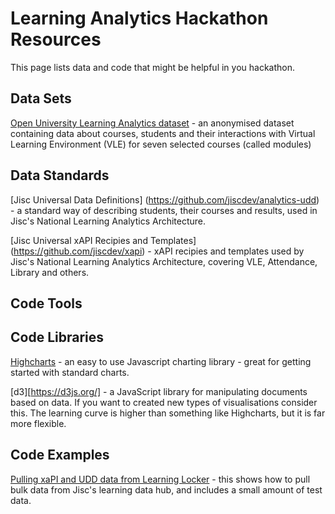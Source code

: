 # Learning Analytics Hackathon Resources

This page lists data and code that might be helpful in you hackathon.

## Data Sets

[Open University Learning Analytics dataset](https://analyse.kmi.open.ac.uk/open_dataset) - an anonymised dataset containing  data about courses, students and their interactions with Virtual Learning Environment (VLE) for seven selected courses (called modules)

## Data Standards

[Jisc Universal Data Definitions] (https://github.com/jiscdev/analytics-udd) - a standard way of describing students, their courses and results, used in Jisc's National Learning Analytics Architecture.

[Jisc Universal xAPI Recipies and Templates] (https://github.com/jiscdev/xapi) - xAPI recipies and templates used by Jisc's National Learning Analytics Architecture, covering VLE, Attendance, Library and others.

## Code Tools

## Code Libraries

[Highcharts](https://www.highcharts.com/docs/getting-started/installation) - an easy to use Javascript charting library - great for getting started with standard charts.

[d3][https://d3js.org/] - a JavaScript library for manipulating documents based on data.  If you want to created new types of visualisations consider this.  The learning curve is higher than something like Highcharts, but it is far more flexible.

## Code Examples

[Pulling xaPI and UDD data from Learning Locker](https://github.com/jiscdev/jisc-la-test-data) - this shows how to pull bulk data from Jisc's learning data hub, and includes a small amount of test data.
